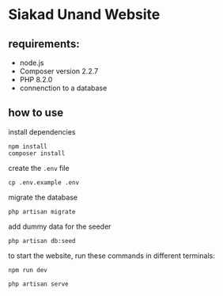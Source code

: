 # Siakad Unand Website
## requirements:
- node.js
- Composer version 2.2.7
- PHP 8.2.0
- connenction to a database  
## how to use
install dependencies
```
npm install
composer install
```
create the `.env` file
```
cp .env.example .env
```
migrate the database
```
php artisan migrate
```
add dummy data for the seeder
```
php artisan db:seed
```
to start the website, run these commands in different terminals:
```
npm run dev
```
```
php artisan serve
```